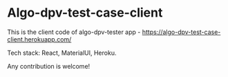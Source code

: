 # Algo-dpv-test-case-client

This is the client code of algo-dpv-tester app - https://algo-dpv-test-case-client.herokuapp.com/

Tech stack: React, MaterialUI, Heroku.

Any contribution is welcome!


